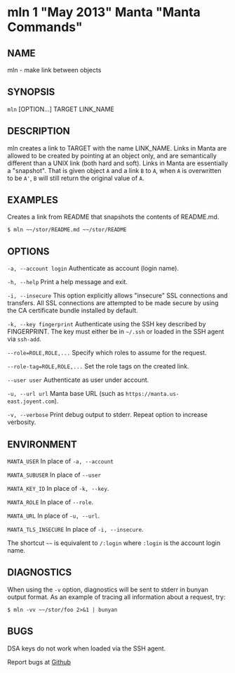 mln 1 "May 2013" Manta "Manta Commands"
=======================================

NAME
----

mln - make link between objects

SYNOPSIS
--------

`mln` [OPTION...] TARGET LINK_NAME

DESCRIPTION
-----------

mln creates a link to TARGET with the name LINK_NAME.  Links in Manta are
allowed to be created by pointing at an object only, and are semantically
different than a UNIX link (both hard and soft).  Links in Manta are essentially
a "snapshot".  That is given object `A` and a link `B` to `A`, when `A` is
overwritten to be `A'`, `B` will still return the original value of `A`.

EXAMPLES
--------

Creates a link from README that snapshots the contents of README.md.

    $ mln ~~/stor/README.md ~~/stor/README

OPTIONS
-------

`-a, --account login`
  Authenticate as account (login name).

`-h, --help`
  Print a help message and exit.

`-i, --insecure`
  This option explicitly allows "insecure" SSL connections and transfers.  All
  SSL connections are attempted to be made secure by using the CA certificate
  bundle installed by default.

`-k, --key fingerprint`
  Authenticate using the SSH key described by FINGERPRINT.  The key must
  either be in `~/.ssh` or loaded in the SSH agent via `ssh-add`.

`--role=ROLE,ROLE,...`
  Specify which roles to assume for the request.

`--role-tag=ROLE,ROLE,...`
  Set the role tags on the created link.

`--user user`
  Authenticate as user under account.

`-u, --url url`
  Manta base URL (such as `https://manta.us-east.joyent.com`).

`-v, --verbose`
  Print debug output to stderr.  Repeat option to increase verbosity.

ENVIRONMENT
-----------

`MANTA_USER`
  In place of `-a, --account`

`MANTA_SUBUSER`
  In place of `--user`

`MANTA_KEY_ID`
  In place of `-k, --key`.

`MANTA_ROLE`
  In place of `--role`.

`MANTA_URL`
  In place of `-u, --url`.

`MANTA_TLS_INSECURE`
  In place of `-i, --insecure`.

The shortcut `~~` is equivalent to `/:login`
where `:login` is the account login name.

DIAGNOSTICS
-----------

When using the `-v` option, diagnostics will be sent to stderr in bunyan
output format.  As an example of tracing all information about a request,
try:

    $ mln -vv ~~/stor/foo 2>&1 | bunyan

BUGS
----

DSA keys do not work when loaded via the SSH agent.

Report bugs at [Github](https://github.com/joyent/node-manta/issues)
